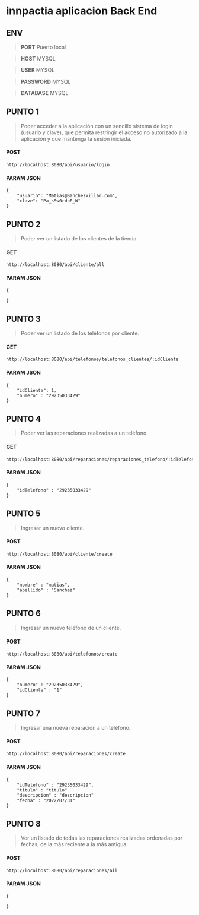 # innpactia aplicacion Back End

## **ENV**

>**PORT** Puerto local

>**HOST** MYSQL

>**USER** MYSQL

>**PASSWORD** MYSQL

>**DATABASE** MYSQL


## **PUNTO 1**

>Poder acceder a la aplicación con un sencillo sistema de login (usuario y clave), que permita restringir el acceso no autorizado a la aplicación y que mantenga la sesión iniciada.

#### POST

```
http://localhost:8080/api/usuario/login
```

#### PARAM JSON 

```
{
    "usuario": "Matias@SanchezVillar.com",
    "clave": "Pa_sSw0rdnE_W"
}
```

## **PUNTO 2**

>Poder ver un listado de los clientes de la tienda.

#### GET

```
http://localhost:8080/api/cliente/all
```

#### PARAM JSON 

```
{
    
}
```

## **PUNTO 3**

>Poder ver un listado de los teléfonos por cliente.

#### GET

```
http://localhost:8080/api/telefonos/telefonos_clientes/:idCliente
```

#### PARAM JSON 

```
{
    "idCliente": 1,
    "numero" : "29235033429"
}
```

## **PUNTO 4**

>Poder ver las reparaciones realizadas a un teléfono.

#### GET

```
http://localhost:8080/api/reparaciones/reparaciones_telefono/:idTelefono
```

#### PARAM JSON 

```
{
    "idTelefono" : "29235033429"
}
```

## **PUNTO 5**

>Ingresar un nuevo cliente.

#### POST

```
http://localhost:8080/api/cliente/create
```

#### PARAM JSON 

```
{
    "nombre" : "matias",
    "apellido" : "Sanchez"
}
```

## **PUNTO 6**

>Ingresar un nuevo teléfono de un cliente.

#### POST

```
http://localhost:8080/api/telefonos/create
```

#### PARAM JSON 

```
{
    "numero" : "29235033429",
    "idCliente" : "1"
}
```

## **PUNTO 7**

>Ingresar una nueva reparación a un teléfono.

#### POST

```
http://localhost:8080/api/reparaciones/create
```

#### PARAM JSON 

```
{
    "idTelefono" : "29235033429",
    "titulo" : "titulo"
    "descripcion" : "descripcion" 
    "fecha" : "2022/07/31"
}
```

## **PUNTO 8**

>Ver un listado de todas las reparaciones realizadas ordenadas por fechas, de la más reciente a la más antigua.

#### POST

```
http://localhost:8080/api/reparaciones/all
```

#### PARAM JSON 

```
{

}
```
